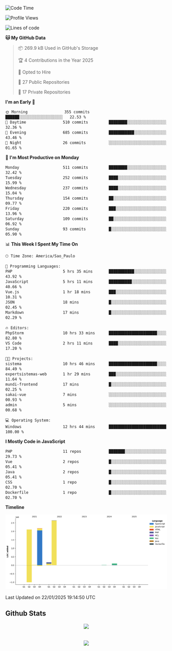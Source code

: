  
<!--START_SECTION:waka-->
![Code Time](http://img.shields.io/badge/Code%20Time-1%2C754%20hrs%206%20mins-blue)

![Profile Views](http://img.shields.io/badge/Profile%20Views-5-blue)

![Lines of code](https://img.shields.io/badge/From%20Hello%20World%20I%27ve%20Written-7.2%20million%20lines%20of%20code-blue)

**🐱 My GitHub Data** 

> 📦 269.9 kB Used in GitHub's Storage 
 > 
> 🏆 4 Contributions in the Year 2025
 > 
> 💼 Opted to Hire
 > 
> 📜 27 Public Repositories 
 > 
> 🔑 17 Private Repositories 
 > 
**I'm an Early 🐤** 

```text
🌞 Morning                355 commits         ██████░░░░░░░░░░░░░░░░░░░   22.53 % 
🌆 Daytime                510 commits         ████████░░░░░░░░░░░░░░░░░   32.36 % 
🌃 Evening                685 commits         ███████████░░░░░░░░░░░░░░   43.46 % 
🌙 Night                  26 commits          ░░░░░░░░░░░░░░░░░░░░░░░░░   01.65 % 
```
📅 **I'm Most Productive on Monday** 

```text
Monday                   511 commits         ████████░░░░░░░░░░░░░░░░░   32.42 % 
Tuesday                  252 commits         ████░░░░░░░░░░░░░░░░░░░░░   15.99 % 
Wednesday                237 commits         ████░░░░░░░░░░░░░░░░░░░░░   15.04 % 
Thursday                 154 commits         ██░░░░░░░░░░░░░░░░░░░░░░░   09.77 % 
Friday                   220 commits         ███░░░░░░░░░░░░░░░░░░░░░░   13.96 % 
Saturday                 109 commits         ██░░░░░░░░░░░░░░░░░░░░░░░   06.92 % 
Sunday                   93 commits          █░░░░░░░░░░░░░░░░░░░░░░░░   05.90 % 
```


📊 **This Week I Spent My Time On** 

```text
🕑︎ Time Zone: America/Sao_Paulo

💬 Programming Languages: 
PHP                      5 hrs 35 mins       ███████████░░░░░░░░░░░░░░   43.92 % 
JavaScript               5 hrs 11 mins       ██████████░░░░░░░░░░░░░░░   40.66 % 
Vue.js                   1 hr 18 mins        ███░░░░░░░░░░░░░░░░░░░░░░   10.31 % 
JSON                     18 mins             █░░░░░░░░░░░░░░░░░░░░░░░░   02.45 % 
Markdown                 17 mins             █░░░░░░░░░░░░░░░░░░░░░░░░   02.29 % 

🔥 Editors: 
PhpStorm                 10 hrs 33 mins      █████████████████████░░░░   82.80 % 
VS Code                  2 hrs 11 mins       ████░░░░░░░░░░░░░░░░░░░░░   17.20 % 

🐱‍💻 Projects: 
sistema                  10 hrs 46 mins      █████████████████████░░░░   84.49 % 
expertsistemas-web       1 hr 29 mins        ███░░░░░░░░░░░░░░░░░░░░░░   11.64 % 
mundi-frontend           17 mins             █░░░░░░░░░░░░░░░░░░░░░░░░   02.25 % 
sakai-vue                7 mins              ░░░░░░░░░░░░░░░░░░░░░░░░░   00.93 % 
admin                    5 mins              ░░░░░░░░░░░░░░░░░░░░░░░░░   00.68 % 

💻 Operating System: 
Windows                  12 hrs 44 mins      █████████████████████████   100.00 % 
```

**I Mostly Code in JavaScript** 

```text
PHP                      11 repos            ███████░░░░░░░░░░░░░░░░░░   29.73 % 
Vue                      2 repos             █░░░░░░░░░░░░░░░░░░░░░░░░   05.41 % 
Java                     2 repos             █░░░░░░░░░░░░░░░░░░░░░░░░   05.41 % 
CSS                      1 repo              █░░░░░░░░░░░░░░░░░░░░░░░░   02.70 % 
Dockerfile               1 repo              █░░░░░░░░░░░░░░░░░░░░░░░░   02.70 % 
```



**Timeline**

![Lines of Code chart](https://raw.githubusercontent.com/MaueDev/MaueDev/main/assets/bar_graph.png)


 Last Updated on 22/01/2025 19:14:50 UTC
<!--END_SECTION:waka-->

## Github Stats  
<div align="center"><img src="https://github-readme-stats.vercel.app/api/top-langs/?username=MaueDev&hide_border=true&layout=compact" align="center" /></div>  

<br/>  

<br/>  

<div align="center">
<img src="https://komarev.com/ghpvc/?username=MaueDev&&style=flat-square" align="center" />
</div>  
  
